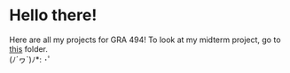 # Hello there!

Here are all my projects for GRA 494!
To look at my midterm project, go to [this](https://github.com/charitychong/gra-494-charity/tree/main/midterm-project/) folder.
<br>(ﾉ´ヮ`)ﾉ*: ･ﾟ
